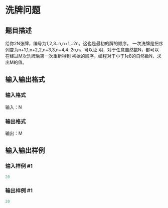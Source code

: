 # 洗牌问题

## 题目描述

给你2N张牌，编号为1,2,3..n,n+1,..2n。这也是最初的牌的顺序。 一次洗牌是把序列变为n+1,1,n+2,2,n+3,3,n+4,4..2n,n。可以证 明，对于任意自然数N，都可以在经过M次洗牌后第一次重新得到 初始的顺序。编程对于小于1e8的自然数N，求出M的值。

## 输入输出格式

### 输入格式

输入：N

### 输出格式

输出：M

## 输入输出样例

### 输入样例 #1

```cpp
20
```


### 输出样例 #1

```cpp
20
```


